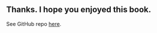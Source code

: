 ## Thanks. I hope you enjoyed this book.

See GitHub repo [here](https://github.com/adrianharabula/condr).
